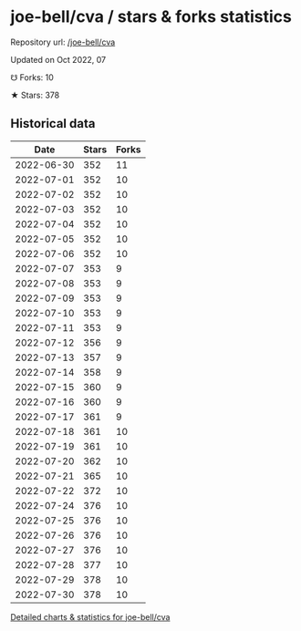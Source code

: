 # joe-bell/cva / stars & forks statistics

Repository url: [/joe-bell/cva](https://github.com/joe-bell/cva)

Updated on Oct 2022, 07

☋ Forks: 10

★ Stars: 378

## Historical data
| Date | Stars | Forks |
|------|-------|-------|
| 2022-06-30 | 352 | 11 | 
| 2022-07-01 | 352 | 10 | 
| 2022-07-02 | 352 | 10 | 
| 2022-07-03 | 352 | 10 | 
| 2022-07-04 | 352 | 10 | 
| 2022-07-05 | 352 | 10 | 
| 2022-07-06 | 352 | 10 | 
| 2022-07-07 | 353 | 9 | 
| 2022-07-08 | 353 | 9 | 
| 2022-07-09 | 353 | 9 | 
| 2022-07-10 | 353 | 9 | 
| 2022-07-11 | 353 | 9 | 
| 2022-07-12 | 356 | 9 | 
| 2022-07-13 | 357 | 9 | 
| 2022-07-14 | 358 | 9 | 
| 2022-07-15 | 360 | 9 | 
| 2022-07-16 | 360 | 9 | 
| 2022-07-17 | 361 | 9 | 
| 2022-07-18 | 361 | 10 | 
| 2022-07-19 | 361 | 10 | 
| 2022-07-20 | 362 | 10 | 
| 2022-07-21 | 365 | 10 | 
| 2022-07-22 | 372 | 10 | 
| 2022-07-24 | 376 | 10 | 
| 2022-07-25 | 376 | 10 | 
| 2022-07-26 | 376 | 10 | 
| 2022-07-27 | 376 | 10 | 
| 2022-07-28 | 377 | 10 | 
| 2022-07-29 | 378 | 10 | 
| 2022-07-30 | 378 | 10 | 


[Detailed charts & statistics for joe-bell/cva](https://reviewgithub.com/rep/joe-bell/cva)

